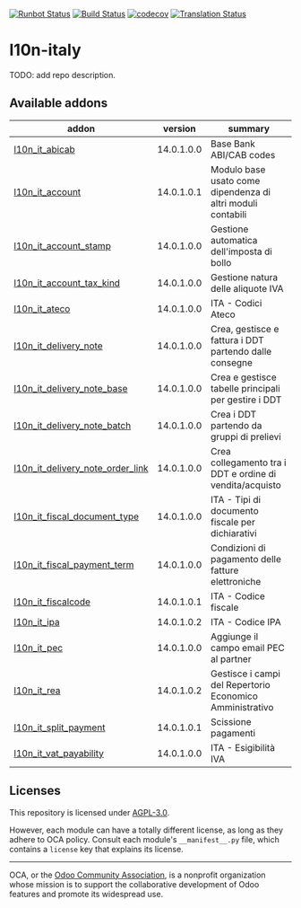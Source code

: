 [![Runbot Status](https://runbot.odoo-community.org/runbot/badge/flat/122/14.0.svg)](https://runbot.odoo-community.org/runbot/repo/github-com-oca-l10n-italy-122)
[![Build Status](https://travis-ci.com/OCA/l10n-italy.svg?branch=14.0)](https://travis-ci.com/OCA/l10n-italy)
[![codecov](https://codecov.io/gh/OCA/l10n-italy/branch/14.0/graph/badge.svg)](https://codecov.io/gh/OCA/l10n-italy)
[![Translation Status](https://translation.odoo-community.org/widgets/l10n-italy-14-0/-/svg-badge.svg)](https://translation.odoo-community.org/engage/l10n-italy-14-0/?utm_source=widget)

<!-- /!\ do not modify above this line -->

# l10n-italy

TODO: add repo description.

<!-- /!\ do not modify below this line -->

<!-- prettier-ignore-start -->

[//]: # (addons)

Available addons
----------------
addon | version | summary
--- | --- | ---
[l10n_it_abicab](l10n_it_abicab/) | 14.0.1.0.0 | Base Bank ABI/CAB codes
[l10n_it_account](l10n_it_account/) | 14.0.1.0.1 | Modulo base usato come dipendenza di altri moduli contabili
[l10n_it_account_stamp](l10n_it_account_stamp/) | 14.0.1.0.0 | Gestione automatica dell'imposta di bollo
[l10n_it_account_tax_kind](l10n_it_account_tax_kind/) | 14.0.1.0.0 | Gestione natura delle aliquote IVA
[l10n_it_ateco](l10n_it_ateco/) | 14.0.1.0.0 | ITA - Codici Ateco
[l10n_it_delivery_note](l10n_it_delivery_note/) | 14.0.1.0.0 | Crea, gestisce e fattura i DDT partendo dalle consegne
[l10n_it_delivery_note_base](l10n_it_delivery_note_base/) | 14.0.1.0.0 | Crea e gestisce tabelle principali per gestire i DDT
[l10n_it_delivery_note_batch](l10n_it_delivery_note_batch/) | 14.0.1.0.0 | Crea i DDT partendo da gruppi di prelievi
[l10n_it_delivery_note_order_link](l10n_it_delivery_note_order_link/) | 14.0.1.0.0 | Crea collegamento tra i DDT e ordine di vendita/acquisto
[l10n_it_fiscal_document_type](l10n_it_fiscal_document_type/) | 14.0.1.0.0 | ITA - Tipi di documento fiscale per dichiarativi
[l10n_it_fiscal_payment_term](l10n_it_fiscal_payment_term/) | 14.0.1.0.0 | Condizioni di pagamento delle fatture elettroniche
[l10n_it_fiscalcode](l10n_it_fiscalcode/) | 14.0.1.0.1 | ITA - Codice fiscale
[l10n_it_ipa](l10n_it_ipa/) | 14.0.1.0.2 | ITA - Codice IPA
[l10n_it_pec](l10n_it_pec/) | 14.0.1.0.0 | Aggiunge il campo email PEC al partner
[l10n_it_rea](l10n_it_rea/) | 14.0.1.0.2 | Gestisce i campi del Repertorio Economico Amministrativo
[l10n_it_split_payment](l10n_it_split_payment/) | 14.0.1.0.1 | Scissione pagamenti
[l10n_it_vat_payability](l10n_it_vat_payability/) | 14.0.1.0.0 | ITA - Esigibilità IVA

[//]: # (end addons)

<!-- prettier-ignore-end -->

## Licenses

This repository is licensed under [AGPL-3.0](LICENSE).

However, each module can have a totally different license, as long as they adhere to OCA
policy. Consult each module's `__manifest__.py` file, which contains a `license` key
that explains its license.

----

OCA, or the [Odoo Community Association](http://odoo-community.org/), is a nonprofit
organization whose mission is to support the collaborative development of Odoo features
and promote its widespread use.
